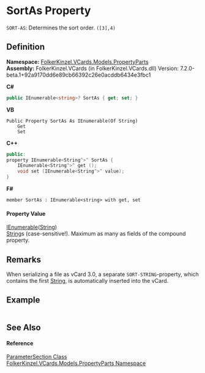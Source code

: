 # SortAs Property


`SORT-AS`: Determines the sort order. `([3],4)`



## Definition
**Namespace:** <a href="dbd283d2-4531-056c-7d94-281acad42316.md">FolkerKinzel.VCards.Models.PropertyParts</a>  
**Assembly:** FolkerKinzel.VCards (in FolkerKinzel.VCards.dll) Version: 7.2.0-beta.1+92a9170dd6e89cb66392c26e0acddb6434e3fbc1

**C#**
``` C#
public IEnumerable<string>? SortAs { get; set; }
```
**VB**
``` VB
Public Property SortAs As IEnumerable(Of String)
	Get
	Set
```
**C++**
``` C++
public:
property IEnumerable<String^>^ SortAs {
	IEnumerable<String^>^ get ();
	void set (IEnumerable<String^>^ value);
}
```
**F#**
``` F#
member SortAs : IEnumerable<string> with get, set
```



#### Property Value
<a href="https://learn.microsoft.com/dotnet/api/system.collections.generic.ienumerable-1" target="_blank" rel="noopener noreferrer">IEnumerable</a>(<a href="https://learn.microsoft.com/dotnet/api/system.string" target="_blank" rel="noopener noreferrer">String</a>)  
<a href="https://learn.microsoft.com/dotnet/api/system.string" target="_blank" rel="noopener noreferrer">String</a>s (case-sensitive!). Maximum as many as fields of the compound property.

## Remarks
When serializing a file as vCard 3.0, a separate `SORT-STRING`-property, which contains the first <a href="https://learn.microsoft.com/dotnet/api/system.string" target="_blank" rel="noopener noreferrer">String</a>, is automatically inserted into the vCard.

## Example


```FN:Rene van der Harten N;SORT-AS="Harten,Rene":van der Harten;Rene,J.;Sir;R.D.O.N.
```


## See Also


#### Reference
<a href="9ce61c6e-887e-11ed-315e-910e380fb81e.md">ParameterSection Class</a>  
<a href="dbd283d2-4531-056c-7d94-281acad42316.md">FolkerKinzel.VCards.Models.PropertyParts Namespace</a>  
